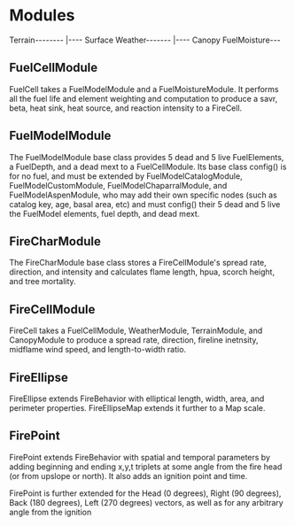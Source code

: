 # Modules

Terrain--------
              |---- Surface
Weather-------
              |---- Canopy
FuelMoisture--- 

## FuelCellModule

FuelCell takes a FuelModelModule and a FuelMoistureModule. It performs all the
fuel life and element weighting and computation to produce a savr, beta,
heat sink, heat source, and reaction intensity to a FireCell.

## FuelModelModule

The FuelModelModule base class provides 5 dead and 5 live FuelElements, a FuelDepth,
and a dead mext to a FuelCellModule.  Its base class config() is for no fuel,
and must be extended by FuelModelCatalogModule, FuelModelCustomModule,
FuelModelChaparralModule, and FuelModelAspenModule, who may add their own
specific nodes (such as catalog key, age, basal area, etc) and must config()
their 5 dead and 5 live the FuelModel elements, fuel depth, and dead mext.

## FireCharModule

The FireCharModule base class stores a FireCellModule's spread rate, direction, and intensity and
calculates flame length, hpua, scorch height, and tree mortality.

## FireCellModule

FireCell takes a FuelCellModule, WeatherModule, TerrainModule, and CanopyModule
to produce a spread rate, direction, fireline inetnsity, midflame wind speed,
and length-to-width ratio.

## FireEllipse

FireEllipse extends FireBehavior with elliptical length, width, area, and
perimeter properties.  FireEllipseMap extends it further to a Map scale.

## FirePoint

FirePoint extends FireBehavior with spatial and temporal parameters by adding
beginning and ending x,y,t triplets at some angle from the fire head (or from
upslope or north).  It also adds an ignition point and time.

FirePoint is further extended for the Head (0 degrees), Right (90 degrees),
Back (180 degrees), Left (270 degrees) vectors, as well as for
any arbitrary angle from the ignition